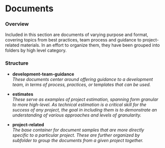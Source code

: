 # Documents #

### Overview ###

Included in this section are documents of varying purpose and format, covering topics from best practices, team process and guidance to project-related materials.  In an effort to organize them, they have been grouped into folders by high level category.

### Structure ###

* **development-team-guidance**
  <br />_These documents center around offering guidance to a development team, in terms of process, practices, or templates that can be used._
  
* **estimates**
  <br />_These serve as examples of project estimation, spanning form granular to more high-level.  As technical estimation is a critical skill for the success of any project, the goal in including them is to demonstrate an understanding of various approaches and levels of granularity._
  
* **project-related**
  <br />_The base container for document samples that are more directly specific to a particular project.  These are  further organized by subfolder to group the documents from a given project together._